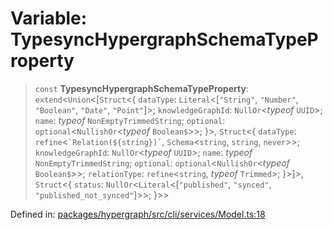 # Variable: TypesyncHypergraphSchemaTypeProperty

> `const` **TypesyncHypergraphSchemaTypeProperty**: `extend`\<`Union`\<\[`Struct`\<\{ `dataType`: `Literal`\<\[`"String"`, `"Number"`, `"Boolean"`, `"Date"`, `"Point"`\]\>; `knowledgeGraphId`: `NullOr`\<*typeof* `UUID`\>; `name`: *typeof* `NonEmptyTrimmedString`; `optional`: `optional`\<`NullishOr`\<*typeof* `Boolean$`\>\>; \}\>, `Struct`\<\{ `dataType`: `refine`\<`` `Relation(${string})` ``, `Schema`\<`string`, `string`, `never`\>\>; `knowledgeGraphId`: `NullOr`\<*typeof* `UUID`\>; `name`: *typeof* `NonEmptyTrimmedString`; `optional`: `optional`\<`NullishOr`\<*typeof* `Boolean$`\>\>; `relationType`: `refine`\<`string`, *typeof* `Trimmed`\>; \}\>\]\>, `Struct`\<\{ `status`: `NullOr`\<`Literal`\<\[`"published"`, `"synced"`, `"published_not_synced"`\]\>\>; \}\>\>

Defined in: [packages/hypergraph/src/cli/services/Model.ts:18](https://github.com/hashirpm/hypergraph/blob/ab4ea1cdb9430798142e0d735aac9d31c2cf0ae0/packages/hypergraph/src/cli/services/Model.ts#L18)
